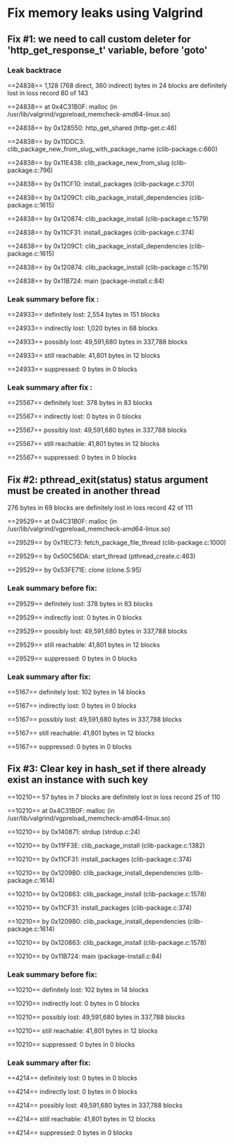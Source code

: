 # Fix memory leaks using Valgrind

## Fix #1: we need to call custom deleter for 'http_get_response_t' variable, before 'goto'
### Leak backtrace
==24838== 1,128 (768 direct, 360 indirect) bytes in 24 blocks are definitely lost in loss record 80 of 143

==24838==    at 0x4C31B0F: malloc (in /usr/lib/valgrind/vgpreload_memcheck-amd64-linux.so)

==24838==    by 0x128550: http_get_shared (http-get.c:46)

==24838==    by 0x11DDC3: clib_package_new_from_slug_with_package_name (clib-package.c:660)

==24838==    by 0x11E438: clib_package_new_from_slug (clib-package.c:796)

==24838==    by 0x11CF10: install_packages (clib-package.c:370)

==24838==    by 0x1209C1: clib_package_install_dependencies (clib-package.c:1615)

==24838==    by 0x120874: clib_package_install (clib-package.c:1579)

==24838==    by 0x11CF31: install_packages (clib-package.c:374)

==24838==    by 0x1209C1: clib_package_install_dependencies (clib-package.c:1615)

==24838==    by 0x120874: clib_package_install (clib-package.c:1579)

==24838==    by 0x11B724: main (package-install.c:84)
### Leak summary before fix :
==24933==    definitely lost: 2,554 bytes in 151 blocks

==24933==    indirectly lost: 1,020 bytes in 68 blocks

==24933==      possibly lost: 49,591,680 bytes in 337,788 blocks

==24933==    still reachable: 41,801 bytes in 12 blocks

==24933==         suppressed: 0 bytes in 0 blocks
### Leak summary after fix :
==25567==    definitely lost: 378 bytes in 83 blocks

==25567==    indirectly lost: 0 bytes in 0 blocks

==25567==      possibly lost: 49,591,680 bytes in 337,788 blocks

==25567==    still reachable: 41,801 bytes in 12 blocks

==25567==         suppressed: 0 bytes in 0 blocks



## Fix #2: pthread_exit(status) status argument must be created in another thread 
276 bytes in 69 blocks are definitely lost in loss record 42 of 111

==29529==    at 0x4C31B0F: malloc (in /usr/lib/valgrind/vgpreload_memcheck-amd64-linux.so)

==29529==    by 0x11EC73: fetch_package_file_thread (clib-package.c:1000)

==29529==    by 0x50C56DA: start_thread (pthread_create.c:463)

==29529==    by 0x53FE71E: clone (clone.S:95)

### Leak summary before fix:
==29529==    definitely lost: 378 bytes in 83 blocks

==29529==    indirectly lost: 0 bytes in 0 blocks

==29529==      possibly lost: 49,591,680 bytes in 337,788 blocks

==29529==    still reachable: 41,801 bytes in 12 blocks

==29529==         suppressed: 0 bytes in 0 blocks

### Leak summary after fix:
==5167==    definitely lost: 102 bytes in 14 blocks

==5167==    indirectly lost: 0 bytes in 0 blocks

==5167==      possibly lost: 49,591,680 bytes in 337,788 blocks

==5167==    still reachable: 41,801 bytes in 12 blocks

==5167==         suppressed: 0 bytes in 0 blocks


## Fix #3: Clear key in hash_set if there already exist an instance with such key

==10210== 57 bytes in 7 blocks are definitely lost in loss record 25 of 110

==10210==    at 0x4C31B0F: malloc (in /usr/lib/valgrind/vgpreload_memcheck-amd64-linux.so)

==10210==    by 0x140871: strdup (strdup.c:24)

==10210==    by 0x11FF3E: clib_package_install (clib-package.c:1382)

==10210==    by 0x11CF31: install_packages (clib-package.c:374)

==10210==    by 0x1209B0: clib_package_install_dependencies (clib-package.c:1614)

==10210==    by 0x120863: clib_package_install (clib-package.c:1578)

==10210==    by 0x11CF31: install_packages (clib-package.c:374)

==10210==    by 0x1209B0: clib_package_install_dependencies (clib-package.c:1614)

==10210==    by 0x120863: clib_package_install (clib-package.c:1578)

==10210==    by 0x11B724: main (package-install.c:84)

### Leak summary before fix:
==10210==    definitely lost: 102 bytes in 14 blocks

==10210==    indirectly lost: 0 bytes in 0 blocks

==10210==      possibly lost: 49,591,680 bytes in 337,788 blocks

==10210==    still reachable: 41,801 bytes in 12 blocks

==10210==         suppressed: 0 bytes in 0 blocks

### Leak summary after fix:
==4214==    definitely lost: 0 bytes in 0 blocks

==4214==    indirectly lost: 0 bytes in 0 blocks

==4214==      possibly lost: 49,591,680 bytes in 337,788 blocks

==4214==    still reachable: 41,801 bytes in 12 blocks

==4214==         suppressed: 0 bytes in 0 blocks
